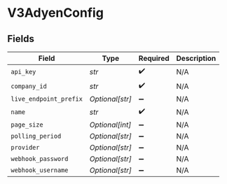 # V3AdyenConfig


## Fields

| Field                  | Type                   | Required               | Description            |
| ---------------------- | ---------------------- | ---------------------- | ---------------------- |
| `api_key`              | *str*                  | :heavy_check_mark:     | N/A                    |
| `company_id`           | *str*                  | :heavy_check_mark:     | N/A                    |
| `live_endpoint_prefix` | *Optional[str]*        | :heavy_minus_sign:     | N/A                    |
| `name`                 | *str*                  | :heavy_check_mark:     | N/A                    |
| `page_size`            | *Optional[int]*        | :heavy_minus_sign:     | N/A                    |
| `polling_period`       | *Optional[str]*        | :heavy_minus_sign:     | N/A                    |
| `provider`             | *Optional[str]*        | :heavy_minus_sign:     | N/A                    |
| `webhook_password`     | *Optional[str]*        | :heavy_minus_sign:     | N/A                    |
| `webhook_username`     | *Optional[str]*        | :heavy_minus_sign:     | N/A                    |